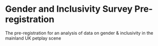 # Gender and Inclusivity Survey Pre-registration
The pre-registration for an analysis of data on gender &amp; inclusivity in the mainland UK petplay scene
